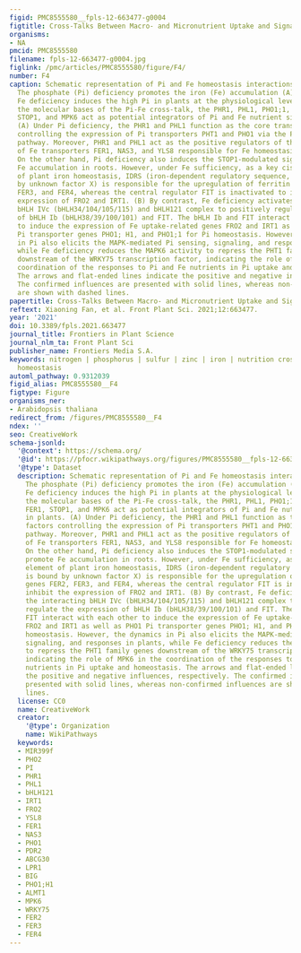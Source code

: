 ```yaml
---
figid: PMC8555580__fpls-12-663477-g0004
figtitle: Cross-Talks Between Macro- and Micronutrient Uptake and Signaling in Plants
organisms:
- NA
pmcid: PMC8555580
filename: fpls-12-663477-g0004.jpg
figlink: /pmc/articles/PMC8555580/figure/F4/
number: F4
caption: Schematic representation of Pi and Fe homeostasis interactions in plants.
  The phosphate (Pi) deficiency promotes the iron (Fe) accumulation (A); conversely,
  Fe deficiency induces the high Pi in plants at the physiological level (B). For
  the molecular bases of the Pi-Fe cross-talk, the PHR1, PHL1, PHO1;1, PHO1; H1, FER1,
  STOP1, and MPK6 act as potential integrators of Pi and Fe nutrient signals in plants.
  (A) Under Pi deficiency, the PHR1 and PHL1 function as the core transcription factors
  controlling the expression of Pi transporters PHT1 and PHO1 via the PHR1-miR399-PHO2-signaling
  pathway. Moreover, PHR1 and PHL1 act as the positive regulators of the transcription
  of Fe transporters FER1, NAS3, and YLS8 responsible for Fe homeostasis in plants.
  On the other hand, Pi deficiency also induces the STOP1-modulated signaling to promote
  Fe accumulation in roots. However, under Fe sufficiency, as a key cis-acting element
  of plant iron homeostasis, IDRS (iron-dependent regulatory sequence, which is bound
  by unknown factor X) is responsible for the upregulation of ferritin genes FER2,
  FER3, and FER4, whereas the central regulator FIT is inactivated to inhibit the
  expression of FRO2 and IRT1. (B) By contrast, Fe deficiency activates the interacting
  bHLH IVc (bHLH34/104/105/115) and bHLH121 complex to positively regulate the expression
  of bHLH Ib (bHLH38/39/100/101) and FIT. The bHLH Ib and FIT interact with each other
  to induce the expression of Fe uptake-related genes FRO2 and IRT1 as well as PHO1
  Pi transporter genes PHO1; H1, and PHO1;1 for Pi homeostasis. However, the dynamics
  in Pi also elicits the MAPK-mediated Pi sensing, signaling, and responses in plants,
  while Fe deficiency reduces the MAPK6 activity to repress the PHT1 family genes
  downstream of the WRKY75 transcription factor, indicating the role of MPK6 in the
  coordination of the responses to Pi and Fe nutrients in Pi uptake and homeostasis.
  The arrows and flat-ended lines indicate the positive and negative influences, respectively.
  The confirmed influences are presented with solid lines, whereas non-confirmed influences
  are shown with dashed lines.
papertitle: Cross-Talks Between Macro- and Micronutrient Uptake and Signaling in Plants.
reftext: Xiaoning Fan, et al. Front Plant Sci. 2021;12:663477.
year: '2021'
doi: 10.3389/fpls.2021.663477
journal_title: Frontiers in Plant Science
journal_nlm_ta: Front Plant Sci
publisher_name: Frontiers Media S.A.
keywords: nitrogen | phosphorus | sulfur | zinc | iron | nutrition cross-talks | nutrient
  homeostasis
automl_pathway: 0.9312039
figid_alias: PMC8555580__F4
figtype: Figure
organisms_ner:
- Arabidopsis thaliana
redirect_from: /figures/PMC8555580__F4
ndex: ''
seo: CreativeWork
schema-jsonld:
  '@context': https://schema.org/
  '@id': https://pfocr.wikipathways.org/figures/PMC8555580__fpls-12-663477-g0004.html
  '@type': Dataset
  description: Schematic representation of Pi and Fe homeostasis interactions in plants.
    The phosphate (Pi) deficiency promotes the iron (Fe) accumulation (A); conversely,
    Fe deficiency induces the high Pi in plants at the physiological level (B). For
    the molecular bases of the Pi-Fe cross-talk, the PHR1, PHL1, PHO1;1, PHO1; H1,
    FER1, STOP1, and MPK6 act as potential integrators of Pi and Fe nutrient signals
    in plants. (A) Under Pi deficiency, the PHR1 and PHL1 function as the core transcription
    factors controlling the expression of Pi transporters PHT1 and PHO1 via the PHR1-miR399-PHO2-signaling
    pathway. Moreover, PHR1 and PHL1 act as the positive regulators of the transcription
    of Fe transporters FER1, NAS3, and YLS8 responsible for Fe homeostasis in plants.
    On the other hand, Pi deficiency also induces the STOP1-modulated signaling to
    promote Fe accumulation in roots. However, under Fe sufficiency, as a key cis-acting
    element of plant iron homeostasis, IDRS (iron-dependent regulatory sequence, which
    is bound by unknown factor X) is responsible for the upregulation of ferritin
    genes FER2, FER3, and FER4, whereas the central regulator FIT is inactivated to
    inhibit the expression of FRO2 and IRT1. (B) By contrast, Fe deficiency activates
    the interacting bHLH IVc (bHLH34/104/105/115) and bHLH121 complex to positively
    regulate the expression of bHLH Ib (bHLH38/39/100/101) and FIT. The bHLH Ib and
    FIT interact with each other to induce the expression of Fe uptake-related genes
    FRO2 and IRT1 as well as PHO1 Pi transporter genes PHO1; H1, and PHO1;1 for Pi
    homeostasis. However, the dynamics in Pi also elicits the MAPK-mediated Pi sensing,
    signaling, and responses in plants, while Fe deficiency reduces the MAPK6 activity
    to repress the PHT1 family genes downstream of the WRKY75 transcription factor,
    indicating the role of MPK6 in the coordination of the responses to Pi and Fe
    nutrients in Pi uptake and homeostasis. The arrows and flat-ended lines indicate
    the positive and negative influences, respectively. The confirmed influences are
    presented with solid lines, whereas non-confirmed influences are shown with dashed
    lines.
  license: CC0
  name: CreativeWork
  creator:
    '@type': Organization
    name: WikiPathways
  keywords:
  - MIR399f
  - PHO2
  - PI
  - PHR1
  - PHL1
  - bHLH121
  - IRT1
  - FRO2
  - YSL8
  - FER1
  - NAS3
  - PHO1
  - PDR2
  - ABCG30
  - LPR1
  - BIG
  - PHO1;H1
  - ALMT1
  - MPK6
  - WRKY75
  - FER2
  - FER3
  - FER4
---
```

